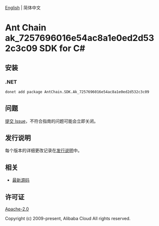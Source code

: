 [English](README.md) | 简体中文

# Ant Chain ak_7257696016e54ac8a1e0ed2d532c3c09 SDK for C#

## 安装

### .NET

```bash
donet add package AntChain.SDK.Ak_7257696016e54ac8a1e0ed2d532c3c09
```

## 问题

[提交 Issue](https://github.com/alipay/antchain-openapi-prod-sdk/issues/new)，不符合指南的问题可能会立即关闭。

## 发行说明

每个版本的详细更改记录在[发行说明](./ChangeLog.txt)中。

## 相关

* [最新源码](https://github.com/antchain-openapi-prod-sdk)

## 许可证

[Apache-2.0](http://www.apache.org/licenses/LICENSE-2.0)

Copyright (c) 2009-present, Alibaba Cloud All rights reserved.
